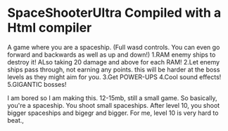 # SpaceShooterUltra Compiled with a Html compiler
A game where you are a spaceship. (Full wasd controls. You can even go forward and backwards as well as up and down!)
1.RAM enemy ships to destroy it! ALso taking 20 damage and above for each RAM!
    2.Let enemy ships pass through, not earning any points. this will be harder at the boss levels as they might aim for you.
    3.Get POWER-UPS
    4.Cool sound effects!
    5.GIGANTIC bosses!

I am bored so I am making this. 12-15mb, still a small game. So basically, you're a spaceship. You shoot small spaceships. After level 10, you shoot bigger spaceships and bigegr and bigger. For me, level 10 is very hard to beat.,
